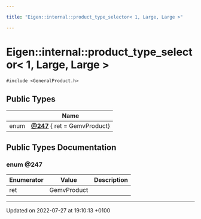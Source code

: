 ```yaml
---

title: "Eigen::internal::product_type_selector< 1, Large, Large >"

---
```


# Eigen::internal::product_type_selector< 1, Large, Large >






`#include <GeneralProduct.h>`

## Public Types

|                | Name           |
| -------------- | -------------- |
| enum| **[@247](http://example.org/classes/structeigen_1_1internal_1_1product__type__selector_3_011_00_01large_00_01large_01_4/#enum-@247)** { ret = GemvProduct} |

## Public Types Documentation

### enum @247

| Enumerator | Value | Description |
| ---------- | ----- | ----------- |
| ret | GemvProduct|   |




-------------------------------

Updated on 2022-07-27 at 19:10:13 +0100